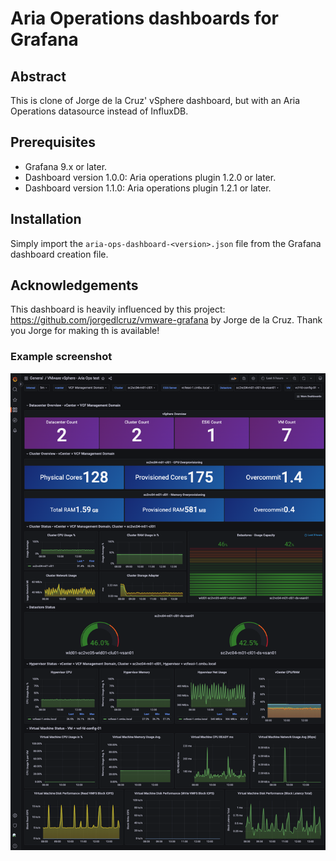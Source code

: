 # Aria Operations dashboards for Grafana

## Abstract
This is clone of Jorge de la Cruz' vSphere dashboard, but with an Aria Operations datasource instead of InfluxDB.

## Prerequisites
* Grafana 9.x or later.
* Dashboard version 1.0.0: Aria operations plugin 1.2.0 or later.
* Dashboard version 1.1.0: Aria operations plugin 1.2.1 or later.

## Installation
Simply import the `aria-ops-dashboard-<version>.json` file from the Grafana dashboard creation file.

## Acknowledgements
This dashboard is heavily influenced by this project: https://github.com/jorgedlcruz/vmware-grafana by Jorge de la Cruz.
Thank you Jorge for making th is available!

### Example screenshot
![VMware vSphere Overview Dashboard](img/screenshot.png)




